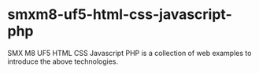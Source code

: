 # smxm8-uf5-html-css-javascript-php
SMX M8 UF5 HTML CSS Javascript PHP is a collection of web examples to introduce the above technologies.
